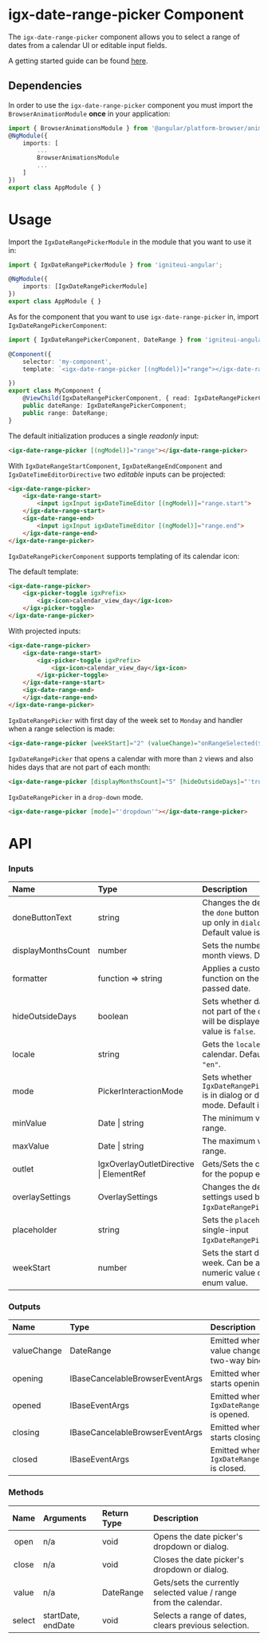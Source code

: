 # igx-date-range-picker Component

The `igx-date-range-picker` component allows you to select a range of dates from a calendar UI or editable input fields.

A getting started guide can be found [here]().

## Dependencies
In order to use the `igx-date-range-picker` component you must import the `BrowserAnimationModule` **once** in your application:
```typescript
import { BrowserAnimationsModule } from '@angular/platform-browser/animations';
@NgModule({
	imports: [
		...
        BrowserAnimationsModule
        ...
	]
})
export class AppModule { }
```

# Usage
Import the `IgxDateRangePickerModule` in the module that you want to use it in:
```typescript
import { IgxDateRangePickerModule } from 'igniteui-angular';

@NgModule({
    imports: [IgxDateRangePickerModule]
})
export class AppModule { }
```

As for the component that you want to use `igx-date-range-picker` in, import `IgxDateRangePickerComponent`:

```typescript
import { IgxDateRangePickerComponent, DateRange } from 'igniteui-angular';

@Component({
    selector: 'my-component',
    template: `<igx-date-range-picker [(ngModel)]="range"></igx-date-range-picker>`,

})
export class MyComponent {
    @ViewChild(IgxDateRangePickerComponent, { read: IgxDateRangePickerComponent })
    public dateRange: IgxDateRangePickerComponent;
    public range: DateRange;
}
```

The default initialization produces a single *readonly* input:
```html
<igx-date-range-picker [(ngModel)]="range"></igx-date-range-picker>
```

With `IgxDateRangeStartComponent`, `IgxDateRangeEndComponent` and `IgxDateTimeEditorDirective` two *editable* inputs can be projected:
```html
<igx-date-range-picker>
    <igx-date-range-start>
        <input igxInput igxDateTimeEditor [(ngModel)]="range.start">
    </igx-date-range-start>
    <igx-date-range-end>
        <input igxInput igxDateTimeEditor [(ngModel)]="range.end">
    </igx-date-range-end>
</igx-date-range-picker>
```

`IgxDateRangePickerComponent` supports templating of its calendar icon:

The default template:
```html
<igx-date-range-picker>
    <igx-picker-toggle igxPrefix>
        <igx-icon>calendar_view_day</igx-icon>
    </igx-picker-toggle>
</igx-date-range-picker>
```

With projected inputs:
```html
<igx-date-range-picker>
    <igx-date-range-start>
        <igx-picker-toggle igxPrefix>
            <igx-icon>calendar_view_day</igx-icon>
        </igx-picker-toggle>
    </igx-date-range-start>
    <igx-date-range-end>
    </igx-date-range-end>
</igx-date-range-picker>
```

`IgxDateRangePicker` with first day of the week set to `Monday` and handler when a range selection is made:
```html
<igx-date-range-picker [weekStart]="2" (valueChange)="onRangeSelected($event)"></igx-date-range-picker>
```

`IgxDateRangePicker` that opens a calendar with more than `2` views and also hides days that are not part of each month:
```html
<igx-date-range-picker [displayMonthsCount]="5" [hideOutsideDays]="'true'"></igx-date-range-picker>
```

`IgxDateRangePicker` in a `drop-down` mode.
```html
<igx-date-range-picker [mode]="'dropdown'"></igx-date-range-picker>
```


# API

### Inputs
| Name             | Type               | Description |
|:-----------------|:-------------------|:------------|
| doneButtonText   | string             | Changes the default text of the `done` button. It will show up only in `dialog` mode. Default value is `Done`. |
| displayMonthsCount | number             | Sets the number displayed month views. Default is `2`. |
| formatter        | function => string | Applies a custom formatter function on the selected or passed date. |
| hideOutsideDays  | boolean            | Sets whether dates that are not part of the current month will be displayed. Default value is `false`. |
| locale           | string             | Gets the `locale` of the calendar. Default value is `"en"`. |
| mode             | PickerInteractionMode    | Sets whether `IgxDateRangePickerComponent` is in dialog or dropdown mode. Default is `dialog` |
| minValue | Date \| string | The minimum value in a valid range. |
| maxValue | Date \| string | The maximum value in a valid range. |
| outlet | IgxOverlayOutletDirective \| ElementRef<any> | Gets/Sets the container used for the popup element.
| overlaySettings  | OverlaySettings    | Changes the default overlay settings used by the `IgxDateRangePickerComponent`. | 
| placeholder      | string             | Sets the `placeholder` for single-input `IgxDateRangePickerComponent`. |
| weekStart        | number             | Sets the start day of the week. Can be assigned to a numeric value or to `WEEKDAYS` enum value. |

### Outputs
| Name             | Type                  | Description |
|:-----------------|:----------------------|:------------|
| valueChange      | DateRange             | Emitted when the picker's value changes. Used for two-way binding. |
| opening        | IBaseCancelableBrowserEventArgs | Emitted when the calendar starts opening, cancelable. |
| opened         | IBaseEventArgs        | Emitted when the `IgxDateRangePickerComponent` is opened.                    |
| closing        | IBaseCancelableBrowserEventArgs | Emitted when the calendar starts closing, cancelable. | 
| closed         | IBaseEventArgs        | Emitted when the `IgxDateRangePickerComponent` is closed.                    |

### Methods
| Name        | Arguments     | Return Type | Description |
|:-----------:|:--------------|:------------|:------------|
| open        | n/a           | void           | Opens the date picker's dropdown or dialog. |
| close       | n/a           | void           | Closes the date picker's dropdown or dialog. |
| value       | n/a           | DateRange      | Gets/sets the currently selected value / range from the calendar. |
| select | startDate, endDate | void      | Selects a range of dates, clears previous selection. |
